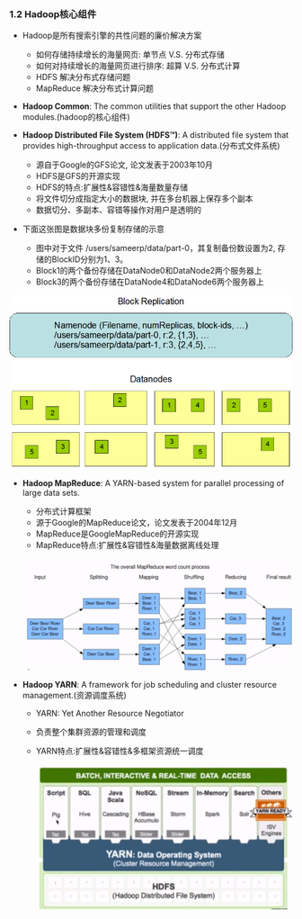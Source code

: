 ### 1.2 Hadoop核心组件 

- Hadoop是所有搜索引擎的共性问题的廉价解决方案
  - 如何存储持续增长的海量网页:  单节点 V.S. 分布式存储
  - 如何对持续增长的海量网页进行排序: 超算 V.S. 分布式计算
  - HDFS 解决分布式存储问题
  - MapReduce 解决分布式计算问题

- **Hadoop Common**: The common utilities that support the other Hadoop modules.(hadoop的核心组件)
- **Hadoop Distributed File System (HDFS™)**: A distributed file system that provides high-throughput access to application data.(分布式文件系统)
  - 源自于Google的GFS论文, 论文发表于2003年10月
  - HDFS是GFS的开源实现
  - HDFS的特点:扩展性&容错性&海量数量存储
  - 将文件切分成指定大小的数据块, 并在多台机器上保存多个副本
  - 数据切分、多副本、容错等操作对用户是透明的
- 下面这张图是数据块多份复制存储的示意
  - 图中对于文件 /users/sameerp/data/part-0，其复制备份数设置为2, 存储的BlockID分别为1、3。
  - Block1的两个备份存储在DataNode0和DataNode2两个服务器上
  - Block3的两个备份存储在DataNode4和DataNode6两个服务器上

![](img/hadoop-hdfs1.png)

- **Hadoop MapReduce**: A YARN-based system for parallel processing of large data sets.

  - 分布式计算框架
  - 源于Google的MapReduce论文，论文发表于2004年12月
  - MapReduce是GoogleMapReduce的开源实现
  - MapReduce特点:扩展性&容错性&海量数据离线处理

  ![](img/image-mapreduce.png)

- **Hadoop YARN**: A framework for job scheduling and cluster resource management.(资源调度系统)

  - YARN: Yet Another Resource Negotiator

  - 负责整个集群资源的管理和调度

  - YARN特点:扩展性&容错性&多框架资源统一调度

    ![](img/image-yarn.png)